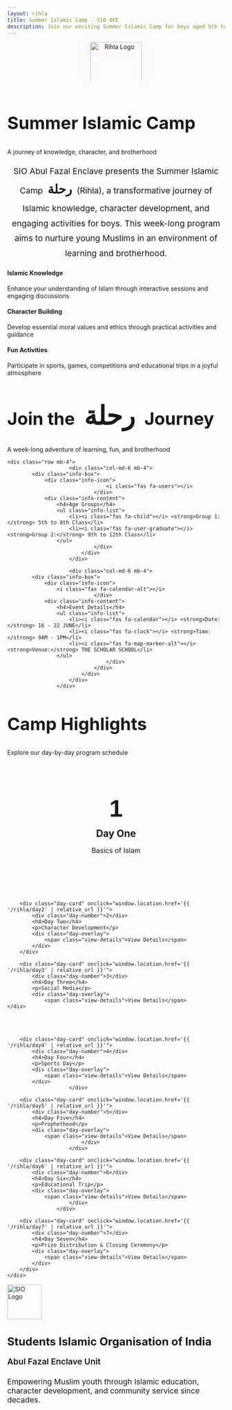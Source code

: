 ```yaml
---
layout: rihla
title: Summer Islamic Camp - SIO AFE
description: Join our exciting Summer Islamic Camp for boys aged 5th to 12th class. A week-long program focused on Islamic knowledge, character development, and fun activities.
---
```


<div class="section-header">
    <div class="logo-container-large">
        <img src="{{ '/assets/img/rihla/rehlaa_logo.png' | relative_url }}" alt="Rihla Logo" class="center-logo">
    </div>
    <h2>Summer Islamic Camp</h2>
    <p>A journey of knowledge, character, and brotherhood</p>
</div>

<div class="row">
    <div class="col-lg-10 mx-auto">
<p class="lead mb-5">
            SIO Abul Fazal Enclave presents the Summer Islamic Camp <span class="arabic-text">رحلة</span> (Rihla), a transformative journey of Islamic knowledge, character development, and engaging activities for boys. This week-long program aims to nurture young Muslims in an environment of learning and brotherhood.
</p>
    </div>
</div>

<div class="row justify-content-center mt-5">
    <div class="col-md-4 mb-4">
        <div class="feature-card">
            <i class="fas fa-book-open"></i>
            <h4>Islamic Knowledge</h4>
            <p>Enhance your understanding of Islam through interactive sessions and engaging discussions</p>
        </div>
    </div>
    <div class="col-md-4 mb-4">
        <div class="feature-card">
            <i class="fas fa-heart"></i>
            <h4>Character Building</h4>
            <p>Develop essential moral values and ethics through practical activities and guidance</p>
        </div>
    </div>
    <div class="col-md-4 mb-4">
        <div class="feature-card">
            <i class="fas fa-trophy"></i>
            <h4>Fun Activities</h4>
            <p>Participate in sports, games, competitions and educational trips in a joyful atmosphere</p>
        </div>
    </div>
</div>

<div class="rihla-card mt-5">
    <div class="section-header">
        <h2>Join the <span class="arabic-text">رحلة</span> Journey</h2>
        <p>A week-long adventure of learning, fun, and brotherhood</p>
    </div>
    
    <div class="row mb-4">
                        <div class="col-md-6 mb-4">
            <div class="info-box">
                <div class="info-icon">
                                    <i class="fas fa-users"></i>
                                </div>
                <div class="info-content">
                    <h4>Age Groups</h4>
                    <ul class="info-list">
                        <li><i class="fas fa-child"></i> <strong>Group 1:</strong> 5th to 8th Class</li>
                        <li><i class="fas fa-user-graduate"></i> <strong>Group 2:</strong> 9th to 12th Class</li>
                    </ul>
                                </div>
                            </div>
                        </div>
                        
                        <div class="col-md-6 mb-4">
            <div class="info-box">
                <div class="info-icon">
                    <i class="fas fa-calendar-alt"></i>
                                </div>
                <div class="info-content">
                    <h4>Event Details</h4>
                    <ul class="info-list">
                        <li><i class="fas fa-calendar"></i> <strong>Date:</strong> 16 - 22 JUNE</li>
                        <li><i class="fas fa-clock"></i> <strong>Time:</strong> 9AM - 1PM</li>
                        <li><i class="fas fa-map-marker-alt"></i> <strong>Venue:</strong> THE SCHOLAR SCHOOL</li>
                    </ul>
                                    </div>
                                </div>
                            </div>
                        </div>
                    </div>
                    
<div class="section-header mt-5">
    <h2>Camp Highlights</h2>
    <p>Explore our day-by-day program schedule</p>
                    </div>
                    
<section id="schedule" class="schedule-section">
    <div class="days-container">
        <div class="day-card" onclick="window.location.href='{{ '/rihla/day1' | relative_url }}'">
            <div class="day-number">1</div>
            <h4>Day One</h4>
            <p>Basics of Islam</p>
            <div class="day-overlay">
                <span class="view-details">View Details</span>
                        </div>
                    </div>
        
        <div class="day-card" onclick="window.location.href='{{ '/rihla/day2' | relative_url }}'">
            <div class="day-number">2</div>
            <h4>Day Two</h4>
            <p>Character Development</p>
            <div class="day-overlay">
                <span class="view-details">View Details</span>
            </div>
        </div>
        
        <div class="day-card" onclick="window.location.href='{{ '/rihla/day3' | relative_url }}'">
            <div class="day-number">3</div>
            <h4>Day Three</h4>
            <p>Social Media</p>
            <div class="day-overlay">
                <span class="view-details">View Details</span>
    </div>
</div>

        <div class="day-card" onclick="window.location.href='{{ '/rihla/day4' | relative_url }}'">
            <div class="day-number">4</div>
            <h4>Day Four</h4>
            <p>Sports Day</p>
            <div class="day-overlay">
                <span class="view-details">View Details</span>
            </div>
                        </div>
                        
        <div class="day-card" onclick="window.location.href='{{ '/rihla/day5' | relative_url }}'">
            <div class="day-number">5</div>
            <h4>Day Five</h4>
            <p>Prophethood</p>
            <div class="day-overlay">
                <span class="view-details">View Details</span>
                            </div>
                        </div>
                        
        <div class="day-card" onclick="window.location.href='{{ '/rihla/day6' | relative_url }}'">
            <div class="day-number">6</div>
            <h4>Day Six</h4>
            <p>Educational Trip</p>
            <div class="day-overlay">
                <span class="view-details">View Details</span>
                        </div>
                    </div>
        
        <div class="day-card" onclick="window.location.href='{{ '/rihla/day7' | relative_url }}'">
            <div class="day-number">7</div>
            <h4>Day Seven</h4>
            <p>Prize Distribution & Closing Ceremony</p>
            <div class="day-overlay">
                <span class="view-details">View Details</span>
            </div>
        </div>
    </div>
</section>

<div class="rihla-card mt-5">
        <div class="row justify-content-center">
            <div class="col-lg-10 text-center">
            <div class="organizer-badge">
                <img src="{{ '/assets/img/sio-logo.png' | relative_url }}" alt="SIO Logo" class="organizer-logo">
                </div>
            <h3 class="organizer-title">Students Islamic Organisation of India</h3>
            <p class="organizer-subtitle">Abul Fazal Enclave Unit</p>
            <p class="organizer-description">
                    Empowering Muslim youth through Islamic education, character development, and community service since decades.
                </p>
        </div>
    </div>
</div>

<style>
/* Arabic Text Styling */
@import url('https://fonts.googleapis.com/css2?family=Amiri:wght@400;700&display=swap');

.arabic-text {
    font-family: 'Amiri', serif;
    font-size: 1.5em;
    color: var(--rihla-accent);
    display: inline-block;
    font-weight: 700;
    margin: 0 0.2em;
}

.lead {
    font-size: 1.2rem;
    font-weight: 400;
    line-height: 1.8;
    text-align: center;
    color: var(--rihla-dark);
    max-width: 900px;
    margin-left: auto;
    margin-right: auto;
}

/* Info Box Styling */
.info-box {
    background: var(--rihla-white);
    border-radius: var(--border-radius);
    box-shadow: var(--shadow-soft);
    padding: 2rem;
    height: 100%;
    display: flex;
    flex-direction: column;
    transition: all 0.4s ease;
    border: 1px solid rgba(42, 111, 151, 0.1);
}

.info-box:hover {
    transform: translateY(-5px);
    box-shadow: var(--shadow-medium);
    border-color: rgba(42, 111, 151, 0.2);
}

.info-icon {
    font-size: 2.5rem;
    color: var(--rihla-accent);
    margin-bottom: 1.5rem;
    text-align: center;
}

.info-content h4 {
    color: var(--rihla-secondary);
    font-size: 1.4rem;
    margin-bottom: 1.2rem;
    text-align: center;
}

.info-list {
    list-style-type: none;
    padding: 0;
    margin: 0;
}

.info-list li {
    margin-bottom: 1rem;
    display: flex;
    align-items: center;
    color: var(--rihla-dark);
}

.info-list li i {
    color: var(--rihla-accent);
    margin-right: 0.8rem;
    font-size: 1.2rem;
    width: 20px;
    text-align: center;
}

/* Registration Box */
.registration-box {
    text-align: center;
    padding: 1.5rem;
    height: 100%;
}

.registration-icon {
    font-size: 2.5rem;
    color: var(--rihla-white);
    margin-bottom: 1rem;
}

.registration-box h4 {
    color: var(--rihla-white);
    font-size: 1.3rem;
    margin-bottom: 1rem;
}

.price-old {
    font-size: 1.3rem;
    text-decoration: line-through;
    opacity: 0.7;
    color: var(--rihla-white);
}

.price-new {
    font-size: 2.5rem;
    font-weight: 700;
    color: var(--rihla-white);
    margin: 0.5rem 0;
}

.price-note, .contact-note {
    color: var(--rihla-white);
    font-size: 0.9rem;
    opacity: 0.8;
    margin-top: 0.5rem;
}

.qr-container {
    display: inline-block;
}

.qr-placeholder {
    width: 150px;
    height: 150px;
    background: var(--rihla-white);
    color: var(--rihla-primary);
    display: flex;
    align-items: center;
    justify-content: center;
    border-radius: 10px;
    box-shadow: var(--shadow-medium);
}

.qr-placeholder i {
    font-size: 4rem;
}

.contact-number {
    font-size: 1.2rem;
    color: var(--rihla-white);
    margin-bottom: 0.5rem;
    font-weight: 600;
}

/* Organizer Section */
.organizer-badge {
    margin-bottom: 1.5rem;
}

.organizer-logo {
    height: 80px;
    width: auto;
}

.organizer-title {
    color: var(--rihla-primary);
    font-size: 1.8rem;
    font-weight: 700;
    margin-bottom: 0.5rem;
}

.organizer-subtitle {
    color: var(--rihla-secondary);
    font-size: 1.2rem;
    margin-bottom: 1.5rem;
    font-weight: 600;
}

.organizer-description {
    color: var(--rihla-dark);
    font-size: 1.1rem;
    max-width: 700px;
    margin-left: auto;
    margin-right: auto;
}

/* Responsive Adjustments */
@media (max-width: 992px) {
    .organizer-title {
        font-size: 1.6rem;
    }
    
    .section-header h2 {
        font-size: 2.5rem;
    }
    
    .cta-section h2 {
        font-size: 2.8rem;
    }
    
    .days-container {
        grid-template-columns: repeat(3, 1fr);
    }
    
    .day-number {
        font-size: 3rem;
    }
}

@media (max-width: 768px) {
    .lead {
        font-size: 1.1rem;
        padding: 0 15px;
    }
    
    .info-box {
        padding: 1.5rem;
    }
    
    .days-container {
        grid-template-columns: repeat(2, 1fr);
    }
    
    .day-card {
        height: 180px;
    }
    
    .day-number {
        font-size: 2.8rem;
    }
    
    .day-card h4 {
        font-size: 1.2rem;
    }
    
    .highlight-item {
        padding: 1rem;
    }
    
    .highlight-item i {
        font-size: 1.5rem;
        min-width: 30px;
    }
    
    .qr-placeholder {
        width: 120px;
        height: 120px;
    }
    
    .price-new {
        font-size: 2.2rem;
    }
    
    .organizer-title {
        font-size: 1.4rem;
    }
    
    .center-logo {
        width: 100px;
        max-height: 80px;
    }
    
    .section-header h2 {
        font-size: 2.2rem;
    }
    
    .cta-section h2 {
        font-size: 2.5rem;
    }
    
    .logo-inline img {
        height: 1.5rem;
    }
}

/* Center Logo Styling */
.logo-container-large {
    text-align: center;
    margin-bottom: 1.5rem;
}

.center-logo {
    width: 120px;
    height: auto;
    max-height: 90px; /* This ensures it doesn't get too tall */
    object-fit: contain; /* This ensures the logo maintains its aspect ratio */
    filter: drop-shadow(0 4px 12px rgba(229, 57, 94, 0.3));
    animation: gentle-pulse 3s ease-in-out infinite;
    transition: transform 0.5s ease;
    margin: 0 auto 1rem; /* Centers the logo and adds bottom margin */
}

.center-logo:hover {
    transform: scale(1.05);
}

@keyframes gentle-pulse {
    0%, 100% { 
        filter: drop-shadow(0 4px 12px rgba(229, 57, 94, 0.3));
        transform: scale(1);
    }
    50% { 
        filter: drop-shadow(0 6px 18px rgba(229, 57, 94, 0.5));
        transform: scale(1.03);
    }
}

@media (max-width: 480px) {
    .arabic-text {
        font-size: 1.3em;
    }
    
    .lead {
        font-size: 1rem;
        line-height: 1.6;
        padding: 0 10px;
    }
    
    .info-content h4 {
        font-size: 1.2rem;
    }
    
    .days-container {
        grid-template-columns: 1fr;
    }
    
    .day-card {
        height: 160px;
    }
    
    .day-number {
        font-size: 2.5rem;
    }
    
    .day-card h4 {
        font-size: 1.1rem;
        margin: 0.3rem 0;
    }
    
    .day-card p {
        font-size: 0.9rem;
    }
    
    .view-details {
        font-size: 1rem;
        padding: 0.4rem 0.8rem;
    }
    
    .qr-placeholder {
        width: 100px;
        height: 100px;
    }
    
    .qr-placeholder i {
        font-size: 3rem;
    }
    
    .price-new {
        font-size: 2rem;
    }
    
    .organizer-title {
        font-size: 1.2rem;
    }
    
    .organizer-description {
        font-size: 0.9rem;
        padding: 0 10px;
    }
    
    .center-logo {
        width: 80px;
        max-height: 70px;
    }
    
    .section-header h2 {
        font-size: 1.8rem;
        letter-spacing: 0.01em;
    }
    
    .section-header p {
        font-size: 0.9rem;
        padding: 0 10px;
    }
    
    .cta-section h2 {
        font-size: 2rem;
    }
    
    .logo-inline img {
        height: 1.5rem;
    }
}

/* Day Cards Styling */
.days-container {
    display: grid;
    grid-template-columns: repeat(auto-fill, minmax(250px, 1fr));
    gap: 1.5rem;
    margin: 2rem 0 3rem;
}

.day-card {
    position: relative;
    background: var(--rihla-white);
    border-radius: var(--border-radius);
    box-shadow: var(--shadow-soft);
    padding: 2rem 1.5rem;
    text-align: center;
    transition: all 0.3s ease;
    cursor: pointer;
    overflow: hidden;
    height: 200px;
    display: flex;
    flex-direction: column;
    justify-content: center;
    align-items: center;
    border-bottom: 4px solid var(--rihla-primary);
}

.day-card:hover {
    transform: translateY(-8px);
    box-shadow: var(--shadow-medium);
}

.day-number {
    font-size: 3.5rem;
    font-weight: 700;
    color: var(--rihla-primary);
    line-height: 1;
    font-family: 'Bebas Neue', 'Oswald', sans-serif;
    margin-bottom: 0.5rem;
}

.day-card h4 {
    font-size: 1.4rem;
    color: var(--rihla-secondary);
    margin: 0.5rem 0;
}

.day-card p {
    font-size: 1rem;
    color: var(--rihla-dark);
    margin: 0.5rem 0;
}

.day-overlay {
    position: absolute;
    inset: 0;
    background: rgba(229, 57, 94, 0.9);
    display: flex;
    justify-content: center;
    align-items: center;
    opacity: 0;
    transition: opacity 0.3s ease;
}

.day-card:hover .day-overlay {
    opacity: 1;
}

.view-details {
    color: white;
    font-weight: 600;
    font-size: 1.1rem;
    padding: 0.5rem 1rem;
    border: 2px solid white;
    border-radius: 30px;
}
</style>